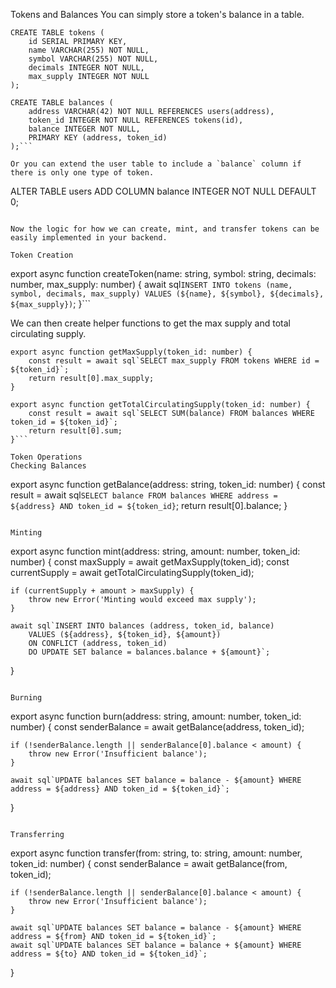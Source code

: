 Tokens and Balances
You can simply store a token's balance in a table.

```
CREATE TABLE tokens (
    id SERIAL PRIMARY KEY,
    name VARCHAR(255) NOT NULL,
    symbol VARCHAR(255) NOT NULL,
    decimals INTEGER NOT NULL,
    max_supply INTEGER NOT NULL
);
 
CREATE TABLE balances (
    address VARCHAR(42) NOT NULL REFERENCES users(address),
    token_id INTEGER NOT NULL REFERENCES tokens(id),
    balance INTEGER NOT NULL,
    PRIMARY KEY (address, token_id)
);```

Or you can extend the user table to include a `balance` column if there is only one type of token.

```
ALTER TABLE users ADD COLUMN balance INTEGER NOT NULL DEFAULT 0;
```

Now the logic for how we can create, mint, and transfer tokens can be easily implemented in your backend.

Token Creation
```
export async function createToken(name: string, symbol: string, decimals: number, max_supply: number) {
    await sql`INSERT INTO tokens (name, symbol, decimals, max_supply) VALUES (${name}, ${symbol}, ${decimals}, ${max_supply})`;
}```

We can then create helper functions to get the max supply and total circulating supply.

```
export async function getMaxSupply(token_id: number) {
    const result = await sql`SELECT max_supply FROM tokens WHERE id = ${token_id}`;
    return result[0].max_supply;
}
 
export async function getTotalCirculatingSupply(token_id: number) {
    const result = await sql`SELECT SUM(balance) FROM balances WHERE token_id = ${token_id}`;
    return result[0].sum;
}```

Token Operations
Checking Balances

```
export async function getBalance(address: string, token_id: number) {
    const result = await sql`SELECT balance FROM balances WHERE address = ${address} AND token_id = ${token_id}`;
    return result[0].balance;
}
```

Minting

```
export async function mint(address: string, amount: number, token_id: number) {
    const maxSupply = await getMaxSupply(token_id);
    const currentSupply = await getTotalCirculatingSupply(token_id);
    
    if (currentSupply + amount > maxSupply) {
        throw new Error('Minting would exceed max supply');
    }
 
    await sql`INSERT INTO balances (address, token_id, balance) 
        VALUES (${address}, ${token_id}, ${amount}) 
        ON CONFLICT (address, token_id) 
        DO UPDATE SET balance = balances.balance + ${amount}`;
}
```

Burning

```
export async function burn(address: string, amount: number, token_id: number) {
    const senderBalance = await getBalance(address, token_id);
    
    if (!senderBalance.length || senderBalance[0].balance < amount) {
        throw new Error('Insufficient balance');
    }
 
    await sql`UPDATE balances SET balance = balance - ${amount} WHERE address = ${address} AND token_id = ${token_id}`;
}
```

Transferring
```
export async function transfer(from: string, to: string, amount: number, token_id: number) {
    const senderBalance = await getBalance(from, token_id);
    
    if (!senderBalance.length || senderBalance[0].balance < amount) {
        throw new Error('Insufficient balance');
    }
 
    await sql`UPDATE balances SET balance = balance - ${amount} WHERE address = ${from} AND token_id = ${token_id}`;
    await sql`UPDATE balances SET balance = balance + ${amount} WHERE address = ${to} AND token_id = ${token_id}`;
}
```



